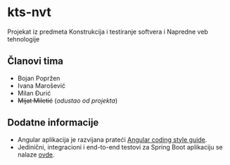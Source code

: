 # kts-nvt
Projekat iz predmeta Konstrukcija i testiranje softvera i Napredne veb tehnologije

## Članovi tima

* Bojan Popržen  
* Ivana Marošević  
* Milan Đurić  
* ~~Mijat Miletić~~ (*odustao od projekta*)  

## Dodatne informacije

* Angular aplikacija je razvijana prateći [Angular coding style guide](https://angular.io/guide/styleguide). 
* Jedinični, integracioni i end-to-end testovi za Spring Boot aplikaciju se nalaze [ovde](https://github.com/Ivana98/kts-nvt2020/tree/main/cultural-offerings/src/test/java/ftn/ktsnvt/culturalofferings).
